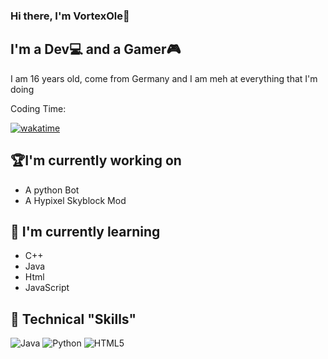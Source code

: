### Hi there, I'm VortexOle👋

## I'm a Dev💻 and a Gamer🎮

I am 16 years old, come from Germany and I am meh at everything
that I'm doing

Coding Time: 

[![wakatime](https://wakatime.com/badge/user/ad9483ec-d166-4ab2-8dbb-73c8a46c3785.svg)](https://wakatime.com/@ad9483ec-d166-4ab2-8dbb-73c8a46c3785)

## 🏆I'm currently working on
- A python Bot
- A Hypixel Skyblock Mod

## 🔔 I'm currently learning
- C++
- Java
- Html
- JavaScript

## 🔎 Technical "Skills"

![Java](https://img.shields.io/badge/java-%23ED8B00.svg?style=for-the-badge&logo=java&logoColor=white)
![Python](https://img.shields.io/badge/python-3670A0?style=for-the-badge&logo=python&logoColor=ffdd54)
![HTML5](https://img.shields.io/badge/html5-%23E34F26.svg?style=for-the-badge&logo=html5&logoColor=white)


